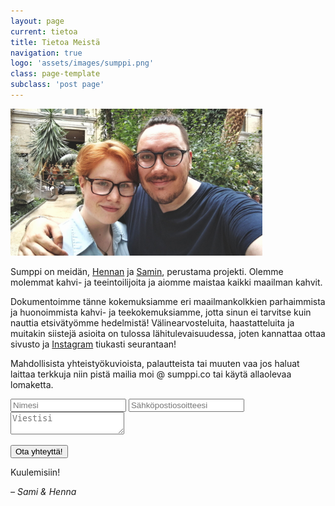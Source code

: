 ```yaml
---
layout: page
current: tietoa
title: Tietoa Meistä
navigation: true
logo: 'assets/images/sumppi.png'
class: page-template
subclass: 'post page'
---
```

<img src="/assets/images/meista.jpg" style="max-width: 80%;" alt="kuvassa Sami ja Henna">

Sumppi on meidän, [Hennan](/artikkeli/hennan-esittely) ja [Samin](/artikkeli/samin-esittely), perustama projekti. Olemme molemmat kahvi- ja teeintoilijoita ja aiomme maistaa kaikki maailman kahvit. 

Dokumentoimme tänne kokemuksiamme eri maailmankolkkien parhaimmista ja huonoimmista kahvi- ja teekokemuksiamme, jotta sinun ei tarvitse kuin nauttia etsivätyömme hedelmistä! Välinearvosteluita, haastatteluita ja muitakin siistejä asioita on tulossa lähitulevaisuudessa, joten kannattaa ottaa sivusto ja [Instagram](http://instagram.com/sumppico) tiukasti seurantaan!

Mahdollisista yhteistyökuvioista, palautteista tai muuten vaa jos haluat laittaa terkkuja niin pistä mailia moi @ sumppi.co tai käytä allaolevaa lomaketta.

<div class="form-wrapper">
<form class="contact-form" action="//formspree.io/moi@sumppi.co" method="POST">

  <input type="hidden" name="_subject" id="_subject" value="Sumppi.co lomake"/>
  <input type="text" name="_gotcha" style="display:none" />
  <input type="hidden" name="_language" value="fi" />

  <input name="nimi" type="text" class="feedback-input" placeholder="Nimesi" aria-label="Sinun nimesi" required />
  <input name="email" type="text" class="feedback-input" placeholder="Sähköpostiosoitteesi" aria-label="sähköpostiosoite" required />
  <textarea name="text" class="feedback-input" placeholder="Viestisi" aria-label="viestikenttä" required></textarea>
<p>
	<input type="submit" value="Ota yhteyttä!">
</p>
</form>
</div>

Kuulemisiin!

  *– Sami & Henna*
